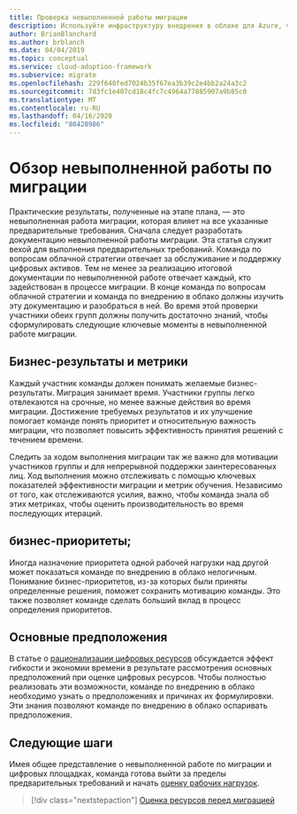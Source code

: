 ```yaml
---
title: Проверка невыполненной работы миграции
description: Используйте инфраструктуру внедрения в облаке для Azure, чтобы понять важность создания и просмотра невыполненной работы по миграции.
author: BrianBlanchard
ms.author: brblanch
ms.date: 04/04/2019
ms.topic: conceptual
ms.service: cloud-adoption-framework
ms.subservice: migrate
ms.openlocfilehash: 229f640fed7024b35f67ea3b39c2e4bb2a24a3c2
ms.sourcegitcommit: 7d3fc1e407cd18c4fc7c4964a77885907a9b85c0
ms.translationtype: MT
ms.contentlocale: ru-RU
ms.lasthandoff: 04/16/2020
ms.locfileid: "80428986"
---
```

# <a name="migration-backlog-review"></a>Обзор невыполненной работы по миграции

Практические результаты, полученные на этапе плана, — это невыполненная работа миграции, которая влияет на все указанные предварительные требования. Сначала следует разработать документацию невыполненной работы миграции. Эта статья служит вехой для выполнения предварительных требований. Команда по вопросам облачной стратегии отвечает за обслуживание и поддержку цифровых активов. Тем не менее за реализацию итоговой документации по невыполненной работе отвечает каждый, кто задействован в процессе миграции. В конце команда по вопросам облачной стратегии и команда по внедрению в облако должны изучить эту документацию и разобраться в ней. Во время этой проверки участники обеих групп должны получить достаточно знаний, чтобы сформулировать следующие ключевые моменты в невыполненной работе миграции.

## <a name="business-outcomes-and-metrics"></a>Бизнес-результаты и метрики

Каждый участник команды должен понимать желаемые бизнес-результаты. Миграция занимает время. Участники группы легко отвлекаются на срочные, но менее важные действия во время миграции. Достижение требуемых результатов и их улучшение помогает команде понять приоритет и относительную важность миграции, что позволяет повысить эффективность принятия решений с течением времени.

Следить за ходом выполнения миграции так же важно для мотивации участников группы и для непрерывной поддержки заинтересованных лиц. Ход выполнения можно отслеживать с помощью ключевых показателей эффективности миграции и метрик обучения. Независимо от того, как отслеживаются усилия, важно, чтобы команда знала об этих метриках, чтобы оценить производительность во время последующих итераций.

## <a name="business-priorities"></a>бизнес-приоритеты;

Иногда назначение приоритета одной рабочей нагрузки над другой может показаться команде по внедрению в облако нелогичным. Понимание бизнес-приоритетов, из-за которых были приняты определенные решения, поможет сохранить мотивацию команды. Это также позволяет команде сделать больший вклад в процесс определения приоритетов.

## <a name="core-assumptions"></a>Основные предположения

В статье о [рационализации цифровых ресурсов](../../../digital-estate/rationalize.md) обсуждается эффект гибкости и экономии времени в результате рассмотрения основных предположений при оценке цифровых ресурсов. Чтобы полностью реализовать эти возможности, команде по внедрению в облако необходимо узнать о предположениях и причинах их формулировки. Эти знания позволяют команде по внедрению в облако оспаривать предположения.

## <a name="next-steps"></a>Следующие шаги

Имея общее представление о невыполненной работе по миграции и цифровых площадках, команда готова выйти за пределы предварительных требований и начать [оценку рабочих нагрузок](../assess/index.md).

> [!div class="nextstepaction"]
> [Оценка ресурсов перед миграцией](../assess/index.md)

